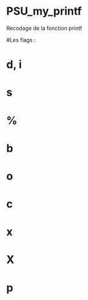 # PSU_my_printf
Recodage de la fonction printf

#Les flags : 
# d, i
# s
# %
# b
# o
# c
# x
# X
# p
